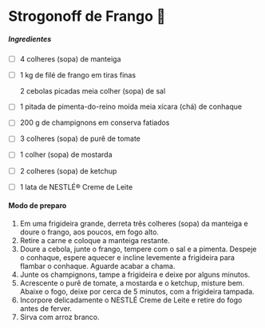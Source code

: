 # Strogonoff de Frango :chicken:

##### Ingredientes

- [ ] 4 colheres (sopa) de manteiga

- [ ] 1 kg de filé de frango em tiras finas

  2 cebolas picadas meia colher (sopa) de sal

- [ ] 1 pitada de pimenta-do-reino moída meia xícara (chá) de conhaque

- [ ] 200 g de champignons em conserva fatiados

- [ ] 3 colheres (sopa) de purê de tomate

- [ ] 1 colher (sopa) de mostarda

- [ ] 2 colheres (sopa) de ketchup

- [ ] 1 lata de NESTLÉ® Creme de Leite

#### Modo de preparo

1. Em uma frigideira grande, derreta três colheres (sopa) da manteiga e doure o frango, aos poucos, em fogo alto.
2. Retire a carne e coloque a manteiga restante.
3. Doure a cebola, junte o frango, tempere com o sal e a pimenta. Despeje o conhaque, espere aquecer e incline levemente a frigideira para flambar o conhaque. Aguarde acabar a chama.
4. Junte os champignons, tampe a frigideira e deixe por alguns minutos.
5. Acrescente o purê de tomate, a mostarda e o ketchup, misture bem. Abaixe o fogo, deixe por cerca de 5 minutos, com a frigideira tampada.
6. Incorpore delicadamente o NESTLÉ Creme de Leite e retire do fogo antes de ferver.
7. Sirva com arroz branco.
